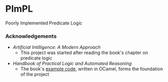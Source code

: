 # PImPL
Poorly Implemented Predicate Logic

### Acknowledgements
* _Artificial Intilligence: A Modern Approach_
  * This project was started after reading the book's chapter on predicate logic
* _Handbook of Practical Logic and Automated Reasoning_
  * The book's [example code](https://www.cl.cam.ac.uk/~jrh13/atp/), written in OCamel, forms the foundation of the project

